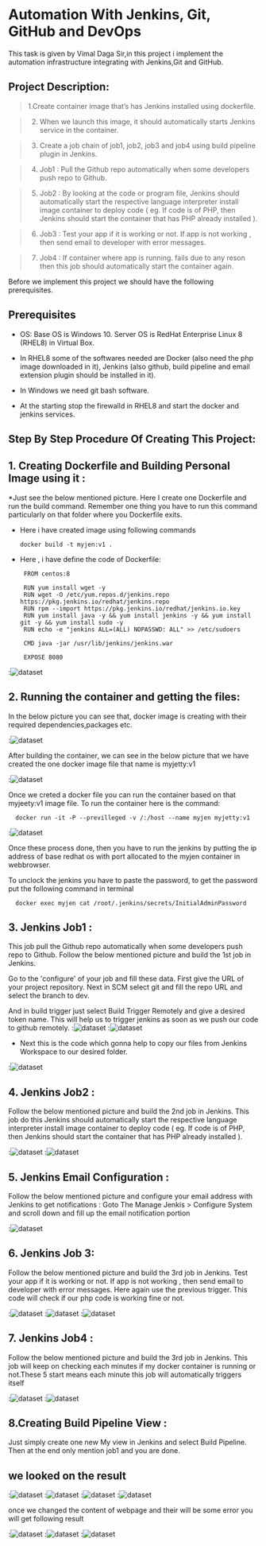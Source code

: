 # Automation With Jenkins, Git, GitHub and DevOps
This task is given by Vimal Daga Sir,in this project i implement the automation infrastructure integrating with Jenkins,Git and GitHub.

## Project Description:

  > 1.Create container image that’s has Jenkins installed using dockerfile.
  
  > 2. When we launch this image, it should automatically starts Jenkins service in the container.
  
  
  > 3. Create a job chain of job1, job2, job3 and job4 using build pipeline plugin in Jenkins.
  
  
  >  4. Job1 : Pull the Github repo automatically when some developers push repo to Github.
  
  
  >  5. Job2 : By looking at the code or program file, Jenkins should automatically start the respective language interpreter install image    container to deploy code ( eg. If code is of PHP, then Jenkins should start the container that has PHP already installed ).
  
  
  > 6. Job3 : Test your app if it is working or not. If app is not working , then send email to developer with error messages.
  
  
  > 7. Job4 : If container where app is running. fails due to any reson then this job should automatically start the container again.
  
  
  Before we implement this project we should have the following prerequisites.
  
 ## Prerequisites
 
 * OS: Base OS is Windows 10. Server OS is RedHat Enterprise Linux 8 (RHEL8) in Virtual Box.
 
 *  In RHEL8 some of the softwares needed are Docker (also need the php image downloaded in it), Jenkins (also github, build pipeline and email extension plugin should be installed in it).
 
* In Windows we need git bash software.

* At the starting stop the firewalld in RHEL8 and start the docker and jenkins services.

## Step By Step Procedure Of Creating This Project:

## 1. Creating Dockerfile and Building Personal Image using it :

   *Just see the below mentioned picture. Here I create one Dockerfile and run the build command. Remember one thing you have to run          this command particularly on that folder where you Dockerfile exits.
       
   * Here i have created image using following commands
         
         docker build -t myjen:v1 .
         
   * Here , i have define the code of Dockerfile:
      
          FROM centos:8

          RUN yum install wget -y
          RUN wget -O /etc/yum.repos.d/jenkins.repo https://pkg.jenkins.io/redhat/jenkins.repo
          RUN rpm --import https://pkg.jenkins.io/redhat/jenkins.io.key
          RUN yum install java -y && yum install jenkins -y && yum install git -y && yum install sudo -y
          RUN echo -e "jenkins ALL=(ALL) NOPASSWD: ALL" >> /etc/sudoers

          CMD java -jar /usr/lib/jenkins/jenkins.war

          EXPOSE 8080
          
  :![dataset](/Screenshots/dockerfile.png)

## 2. Running the container and getting the files:
   
   In the below picture you can see that, docker image is creating with their required dependencies,packages etc.
      
  :![dataset](/Screenshots/building_image.png)
  
  
  After building the container, we can see in the below picture that we have created the one docker image file that name is myjetty:v1
  
  
  :![dataset](/Screenshots/image_done.png) 
  
  Once we creted a docker file you can run the container based on that myjeety:v1 image file.
  To run the container here is the command:
      
      docker run -it -P --previlleged -v /:/host --name myjen myjetty:v1
  
  :![dataset](/Screenshots/docker_running_process.png)
  
  Once these process done, then you have to run the jenkins by putting the ip address of base redhat os with port allocated to the myjen  container in webbrowser.
  
 To unclock the jenkins you have to paste the password, to get the password put the following command in terminal
 
      docker exec myjen cat /root/.jenkins/secrets/InitialAdminPassword
      
## 3. Jenkins Job1 :

   This job pull the Github repo automatically when some developers push repo to Github.
   Follow the below mentioned picture and build the 1st job in Jenkins.
   
   Go to the 'configure' of your job and fill these data. First give the URL of your project repository. Next in SCM select git and         fill the repo URL and select the branch to dev.
    
   And in build trigger just select Build Trigger Remotely and give a desired token name. This will help us to trigger jenkins as soon      as we push our code to github remotely.
   :![dataset](/Screenshots/job1_01.png)
   :![dataset](/Screenshots/job1_02.png)
   
   * Next this is the code which gonna help to copy our files from Jenkins Workspace to our desired folder.
   
   :![dataset](/Screenshots/job1_03.png)
   
   
## 4.  Jenkins Job2 :

  Follow the below mentioned picture and build the 2nd job in Jenkins.
  This job do this Jenkins should automatically start the respective language interpreter install image container to deploy code ( eg.     If code is of PHP, then Jenkins should start the container that has PHP already installed ).
  
  :![dataset](/Screenshots/job2_01.png)
  :![dataset](/Screenshots/job2_02.png)
  
## 5. Jenkins Email Configuration :

  Follow the below mentioned picture and configure your email address with Jenkins to get notifications :
  Goto The Manage Jenkis > Configure System and scroll down and fill up the email notification portion
  
  :![dataset](/Screenshots/email_configuration.png)
  
## 6. Jenkins Job 3:
  
  Follow the below mentioned picture and build the 3rd job in Jenkins.
  Test your app if it is working or not. If app is not working , then send email to developer with error messages.
  Here again use the previous trigger. This code will check if our php code is working fine or not.

  :![dataset](/Screenshots/job3_01.png)
  :![dataset](/Screenshots/job3_02.png)
  :![dataset](/Screenshots/job3_03.png)
  
## 7. Jenkins Job4 :

  Follow the below mentioned picture and build the 3rd job in Jenkins.
  This job will keep on checking each minutes if my docker container is running or not.These 5 start means each minute this job will        automatically triggers itself
  
  :![dataset](/Screenshots/job4_01.png)
  :![dataset](/Screenshots/job4_02.png)
 
## 8.Creating Build Pipeline View :
  Just simply create one new My view in Jenkins and select Build Pipeline. Then at the end only mention job1 and you are done.

## we looked on the result

:![dataset](/Screenshots/build_pipeline_successful.png)
:![dataset](/Screenshots/job_run_suceesful.png)
:![dataset](/Screenshots/job_running.png)
:![dataset](/Screenshots/webpage_host.png)

once we changed the content of webpage and their will be some error you will get following result

:![dataset](/Screenshots/build_pipeline_failed.png)
:![dataset](/Screenshots/webpage_problem.png)
:![dataset](/Screenshots/email.png)

  
  
      

